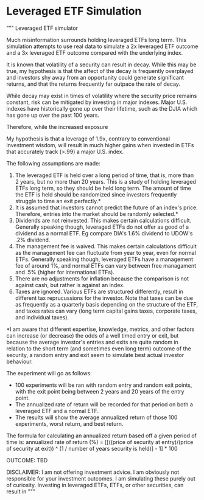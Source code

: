 # Leveraged ETF Simulation
 
 """
Leveraged ETF simulator

Much misinformation surrounds holding leveraged ETFs long term. This simulation attempts to use real data to simulate a 2x leveraged ETF outcome and a 3x leveraged ETF outcome compared with the underlying index.

It is known that volatility of a security can result in decay. While this may be true, my hypothesis is that the affect of the decay is frequently overplayed and investors shy away from an opportunity
could generate significant returns, and that the returns frequently far outpace the rate of decay.

While decay may exist in times of volatility where the security price remains constant, risk can be mitigated by investing in major indexes. Major U.S. indexes have historically gone up over their lifetime, such as the DJIA which has gone up over the past 100 years.

Therefore, while the increased exposure 

My hypothesis is that a leverage of 1.9x, contrary to conventional investment wisdom, will result in much higher gains when invested in ETFs that accurately track (>.99) a major U.S. index.

The following assumptions are made:
1. The leveraged ETF is held over a long period of time, that is, more than 2 years, but no more than 20 years. This is a study of holding leveraged ETFs long term, so they should be held long term. The amount of time the ETF is held should be randomized since investors frequently struggle to time an exit perfectly.*
2. It is assumed that investors cannot predict the future of an index's price. Therefore, entries into the market should be randomly selected.*
3. Dividends are not reinvested. This makes certain calculations difficult. Generally speaking though, leveraged ETFs do not offer as good of a dividend as a normal ETF. Eg compare DIA's 1.6% dividend to UDOW's .2% dividend.
4. The management fee is waived. This makes certain calculations difficult as the management fee can fluctuate from year to year, even for normal ETFs. Generally speaking though, leveraged ETFs have a management fee of around 1%,
and normal ETFs can vary between free managament and .5% (higher for international ETFs).
5. There are no adjustments for inflation because the comparison is not against cash, but rather is against an index.
6. Taxes are ignored. Various ETFs are structured differently, result in different tax reprucussions for the investor. Note that taxes can be due as frequently as a quarterly basis depending on the structure of the ETF,
and taxes rates can vary (long term capital gains taxes, corporate taxes, and individual taxes).

*I am aware that different expertise, knowledge, metrics, and other factors can increase (or decrease) the odds of a well timed entry or exit, but because the average investor's entries and exits are quite random in relation to
the short term (and sometimes even long term) outcome of the security, a random entry and exit seem to simulate best actual investor behaviour.



The experiment will go as follows:
- 100 experiments will be ran with random entry and random exit points, with the exit point being between 2 years and 20 years of the entry point.
- The annualized rate of return will be recorded for that period on both a leveraged ETF and a normal ETF.
- The results will show the average annualized return of those 100 experiments, worst return, and best return.




The formula for calculating an annualized return based off a given period of time is:
annualized rate of return (%) = [[((price of security at entry)/(price of security at exit)) ^ (1 / number of years security is held)] - 1] * 100


OUTCOME: TBD

DISCLAIMER: I am not offering investment advice. I am obviously not responsible for your investment outcomes. I am simulating these purely out of curiosity. Investing in leveraged ETFs, ETFs, or other securities, can result in
"""
